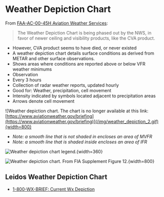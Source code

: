 # Weather Depiction Chart

From [FAA-AC-00-45H Aviation Weather Services](https://www.faa.gov/regulations_policies/advisory_circulars/index.cfm/go/document.information/documentID/1030235):

> The Weather Depiction Chart is being phased out by the NWS, in favor of newer ceiling and visibility products, like the CVA product.

* However, CVA product seems to have died, or never existed
* A weather depiction chart details surface conditions as derived from METAR and other surface observations.
* Shows areas where conditions are reported above or below VFR weather minimums
* Observation
* Every 3 hours
* Collection of radar weather reports, updated hourly
* Good for: Weather, precipitation, cell movement
* Intensity indicated by symbols located adjacent to precipitation areas
* Arrows denote cell movement

![Weather depiction chart. The chart is no longer available at this link: [https://www.aviationweather.gov/briefing](https://www.aviationweather.gov/briefing)](/img/weather_depiction_2.gif){width=800}

* *Note: a smooth line that is not shaded in encloses an area of MVFR*
* *Note: a smooth line that is shaded inside encloses an area of IFR*

![Weather depiction chart legend.](/img/weather_depiction_legend.jpg){width=360}

![Weather depiction chart. From FIA Supplement Figure 12.](/img/weather-depection-chart-supplement-fig-12.jpg){width=800}

## Leidos Weather Depiction Chart

* [1-800-WX-BRIEF: Current Wx Depiction](https://www.1800wxbrief.com/Website/weather/graphics/viewer?product=CURRENT_WX_DEPICTION_SYP)
